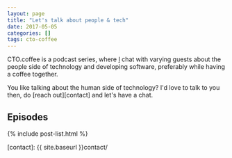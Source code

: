 ```yaml
---
layout: page
title: "Let's talk about people & tech"
date: 2017-05-05
categories: []
tags: cto-coffee
---
```


CTO.coffee is a podcast series, where [I][benjamin] chat with varying guests about the people side of technology and
developing software, preferably while having a coffee together.

You like talking about the human side of technology? I'd love to talk to you then, do [reach out][contact] and let's
have a chat.

## Episodes

{% include post-list.html %}



[benjamin]: http://squeakyvessel.com/about/
[contact]:  {{ site.baseurl }}contact/
